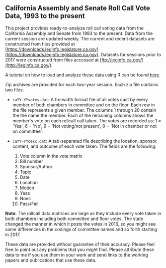 ## California Assembly and Senate Roll Call Vote Data, 1993 to the present

This project provides ready-to-analyze roll call voting data from the California Assembly and Senate from 1993 to the present. Data from the current session are updated weekly. The current and recent datasets are constructed from files provided at [https://downloads.leginfo.legislature.ca.gov](https://downloads.leginfo.legislature.ca.gov).  Datasets for sessions prior to 2017 were constructed from files accessed at [ftp://leginfo.ca.gov/](http://leginfo.ca.gov/).

A tutorial on how to load and analyze these data using R can be found [here](https://htmlpreview.github.io/?https://github.com/JeffreyBLewis/california-rollcall-votes/blob/master/Rmd/california_rollcall_howto.html). 

Zip archives are provided for each two-year session. Each zip file contains two files:

* `caYY-YYvotes.dat`: A fix-width format file of all votes cast by every member of both chambers in committee and on the floor.  Each row in the file represents a given member.  The columns 1 through 20 contain the the name the member.  Each of the remaining columns shows the member's vote on each rollcall call taken.  The votes are recorded as: 1 = 'Yea', 6	= 'No', 9	= 'Not voting/not present', 0	= 'Not in chamber or not on committee'.

* `caYY-YYdesc.dat`: A tab-separated file describing the location, sponsor, content, and outcome of each vote taken. The fields are the following:
  1. Vote column in the vote matrix
  2. Bill number
  3. Sponsor/Author
  4. Topic
  5. Date
  6. Location
  7. Motion
  8. Yeas
  9. Noes
  10.	Pass/Fail

**Note**: The rollcall data matrices are large as they include every vote taken in both chambers including both committee and floor votes. The state changed the manner in which it posts the votes in 2016, so you might see some differences in the codings of committee names and so forth starting in 2017.

These data are provided without guarantee of their accuracy. Please feel free to point out any problems that you might find. Please attribute these data to me if you use them in your work and send links to the working papers and publications that use these data.  
